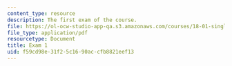 ```yaml
---
content_type: resource
description: The first exam of the course.
file: https://ol-ocw-studio-app-qa.s3.amazonaws.com/courses/18-01-single-variable-calculus-fall-2006/f59cd98e31f25c1690accfb8821eef13_exam1.pdf
file_type: application/pdf
resourcetype: Document
title: Exam 1
uid: f59cd98e-31f2-5c16-90ac-cfb8821eef13
---
```


